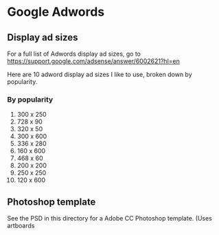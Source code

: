 # Google Adwords

## Display ad sizes

For a full list of Adwords display ad sizes, go to https://support.google.com/adsense/answer/6002621?hl=en

Here are 10 adword display ad sizes I like to use, broken down by popularity.

### By popularity
1. 300 x 250
2. 728 x 90
3. 320 x 50
4. 300 x 600
5. 336 x 280
6. 160 x 600
7. 468 x 60
8. 200 x 200
9. 250 x 250
10. 120 x 600


## Photoshop template

See the PSD in this directory for a Adobe CC Photoshop template. (Uses artboards
